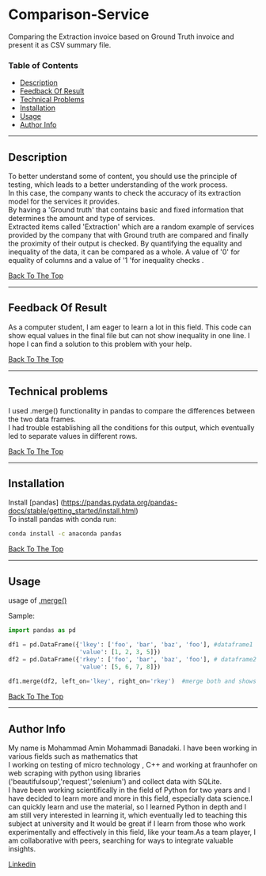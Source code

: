 # Comparison-Service

Comparing the Extraction invoice based on Ground Truth invoice and present it as CSV summary file.

### Table of Contents

- [Description](#description)
- [Feedback Of Result](#feedback-of-result)
- [Technical Problems](#technical-problems)
- [Installation](#installation)
- [Usage](#usage)
- [Author Info](#author-info)

---

## Description

To better understand some of content, you should use the principle of testing, which leads to a better understanding of the work process.  
In this case, the company wants to check the accuracy of its extraction model for the services it provides.  
By having a 'Ground truth' that contains basic and fixed information that determines the amount and type of services.  
Extracted items called 'Extraction' which are a random example of services provided by the company that with Ground truth are compared and finally the proximity of their output is checked.
By quantifying the equality and inequality of the data, it can be compared as a whole. A value of '0' for equality of columns and a value of '1 'for inequality checks .

[Back To The Top](#Comparison-Service)

---

## Feedback Of Result

As a computer student, I am eager to learn a lot in this field.
This code can show equal values in the final file but can not show inequality in one line.
I hope I can find a solution to this problem with your help.

[Back To The Top](#Comparison-Service)

---

## Technical problems

I used .merge() functionality in pandas to compare the differences between the two data frames.  
I had trouble establishing all the conditions for this output, which eventually led to separate values in different rows. 

[Back To The Top](#Comparison-Service)

---

## Installation

Install [pandas] (https://pandas.pydata.org/pandas-docs/stable/getting_started/install.html)  
To install pandas with conda run:

```bash
conda install -c anaconda pandas
```
[Back To The Top](#Comparison-Service)

---

## Usage

usage of [.merge()](https://pandas.pydata.org/pandas-docs/stable/reference/api/pandas.DataFrame.merge.html)

Sample: 

```python
import pandas as pd 

df1 = pd.DataFrame({'lkey': ['foo', 'bar', 'baz', 'foo'], #dataframe1
                    'value': [1, 2, 3, 5]})
df2 = pd.DataFrame({'rkey': ['foo', 'bar', 'baz', 'foo'], # dataframe2
                    'value': [5, 6, 7, 8]})
                    
df1.merge(df2, left_on='lkey', right_on='rkey')  #merge both and shows the differences 

```

[Back To The Top](#Comparison-Service)

---

## Author Info

My name is Mohammad Amin Mohammadi Banadaki. I have been working in various fields such as mathematics that  
I working on testing of micro technology , C++ and working at fraunhofer on web scraping with python using libraries ('beautifulsoup','request','selenium') and collect data with SQLite.  
I have been working scientifically in the field of Python for two years and I have decided to learn more and more in this field, especially data science.I can quickly learn and use the material, so I learned Python in depth and I am still very interested in learning it, which eventually led to teaching this subject at university and It would be great 
if I learn from those who work experimentally and effectively in this field, like your team.As a team player, I am collaborative with peers, searching for ways to integrate valuable insights. 


[Linkedin](https://www.linkedin.com/in/aminbanadaki/) 
